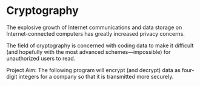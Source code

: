 # Cryptography
The explosive growth of Internet communications and data storage on Internet-connected computers has greatly increased privacy concerns.<br>

The field of cryptography is concerned with coding data to make it difficult (and hopefully with the most advanced schemes—impossible) for unauthorized users to read.<br>

Project Aim: The following program will encrypt (and decrypt) data as four-digit integers for a company so that it is transmitted more securely.

